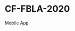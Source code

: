 # CF-FBLA-2020
Mobile App 
<!DOCTYPE html>
<html>
<head>
<title Title</title>
</head>
<body>

<h1>Heading</h1>
<p>Paragraph</p>

</body>
</html>
